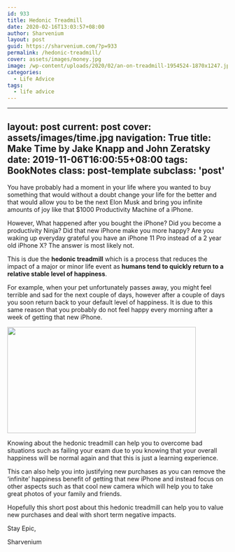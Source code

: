 ```yaml
---
id: 933
title: Hedonic Treadmill
date: 2020-02-16T13:03:57+08:00
author: Sharvenium
layout: post
guid: https://sharvenium.com/?p=933
permalink: /hedonic-treadmill/
cover: assets/images/money.jpg
image: /wp-content/uploads/2020/02/an-on-treadmill-1954524-1870x1247.jpg
categories:
  - Life Advice
tags:
  - life advice
---
```

---
layout: post
current: post
cover: assets/images/time.jpg
navigation: True
title: Make Time by Jake Knapp and John Zeratsky 
date: 2019-11-06T16:00:55+08:00
tags: BookNotes
class: post-template
subclass: 'post'
---
You have probably had a moment in your life where you wanted to buy something that would without a doubt change your life for the better and that would allow you to be the next Elon Musk and bring you infinite amounts of joy like that $1000 Productivity Machine of a iPhone.

However, What happened after you bought the iPhone? Did you become a productivity Ninja? Did that new iPhone make you more happy? Are you waking up everyday grateful you have an iPhone 11 Pro instead of a 2 year old iPhone X? The answer is most likely not.

This is due the **hedonic treadmill** which is a process that reduces the impact of a major or minor life event as **humans tend to quickly return to a relative stable level of happiness**.

For example, when your pet unfortunately passes away, you might feel terrible and sad for the next couple of days, however after a couple of days you soon return back to your default level of happiness. It is due to this same reason that you probably do not feel happy every morning after a week of getting that new iPhone.

<img class="alignnone  wp-image-934" src="https://sharvenium.com/wp-content/uploads/2020/02/Capture-300x169.png" alt="" width="431" height="243" srcset="https://sharvenium.com/wp-content/uploads/2020/02/Capture-300x169.png 300w, https://sharvenium.com/wp-content/uploads/2020/02/Capture-500x282.png 500w, https://sharvenium.com/wp-content/uploads/2020/02/Capture-768x433.png 768w, https://sharvenium.com/wp-content/uploads/2020/02/Capture-400x225.png 400w, https://sharvenium.com/wp-content/uploads/2020/02/Capture-800x451.png 800w, https://sharvenium.com/wp-content/uploads/2020/02/Capture.png 887w" sizes="(max-width: 431px) 100vw, 431px" /> 

Knowing about the hedonic treadmill can help you to overcome bad situations such as failing your exam due to you knowing that your overall happiness will be normal again and that this is just a learning experience.

This can also help you into justifying new purchases as you can remove the &#8216;infinite&#8217; happiness benefit of getting that new iPhone and instead focus on other aspects such as that cool new camera which will help you to take great photos of your family and friends.

Hopefully this short post about this hedonic treadmill can help you to value new purchases and deal with short term negative impacts.

Stay Epic,

Sharvenium